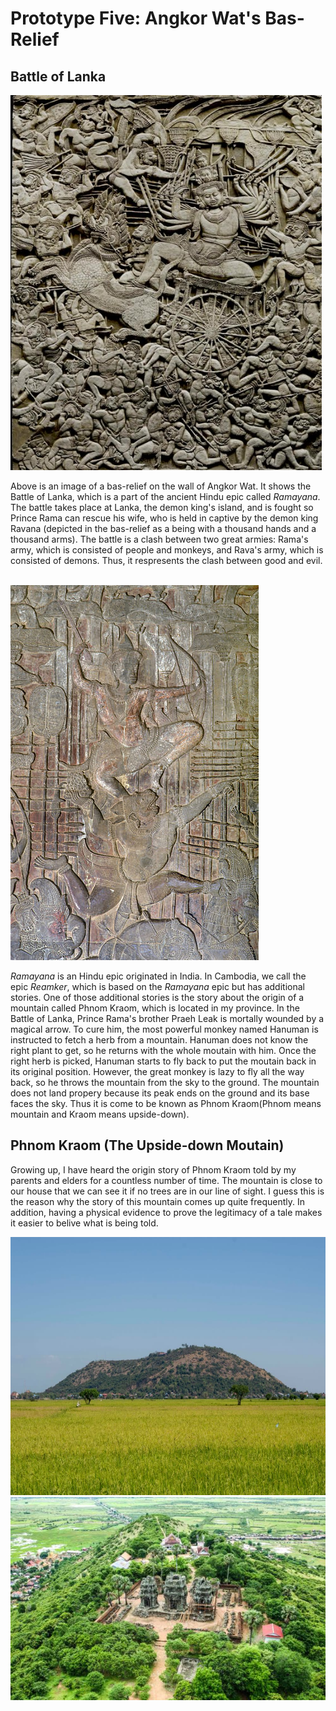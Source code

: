 # Prototype Five: Angkor Wat's Bas-Relief 

## Battle of Lanka
<img src="images/battleOfLanka.jpeg" width="498" height="600">

Above is an image of a bas-relief on the wall of Angkor Wat. It shows the Battle of Lanka, which is a part of the ancient Hindu epic called *Ramayana*. The battle takes place at Lanka, the demon king's island, and is fought so Prince Rama can rescue his wife, who is held in captive by the demon king Ravana (depicted in the bas-relief as a being with a thousand hands and a thousand arms). The battle is a clash between two great armies: Rama's army, which is consisted of people and monkeys, and Rava's army, which is consisted of demons. Thus, it respresents the clash between good and evil.
<br/><br/> 

<img src="images/ramahanuman.jpeg">
     
*Ramayana* is an Hindu epic originated in India. In Cambodia, we call the epic *Reamker*, which is based on the *Ramayana* epic but has additional stories. One of those additional stories is the story about the origin of a mountain called Phnom Kraom, which is located in my province. In the Battle of Lanka, Prince Rama's brother Praeh Leak is mortally wounded by a magical arrow. To cure him, the most powerful monkey named Hanuman is instructed to fetch a herb from a mountain. Hanuman does not know the right plant to get, so he returns with the whole moutain with him. Once the right herb is picked, Hanuman starts to fly back to put the moutain back in its original position. However, the great monkey is lazy to fly all the way back, so he throws the mountain from the sky to the ground. The mountain does not land propery because its peak ends on the ground and its base faces the sky. Thus it is come to be known as Phnom Kraom(Phnom means mountain and Kraom means upside-down).

<!-- <img src="images/monkeyarmy.jpeg" width="800" height="600"> -->

## Phnom Kraom (The Upside-down Moutain)

Growing up, I have heard the origin story of Phnom Kraom told by my parents and elders for a countless number of time. The mountain is close to our house that we can see it if no trees are in our line of sight. I guess this is the reason why the story of this mountain comes up quite frequently. In addition, having a physical evidence to prove the legitimacy of a tale makes it easier to belive what is being told. 

<img src="images/phnomkrom_field.jpeg" width="620" height="413" >
<img src="images/phnomkrom_top.jpeg" >


